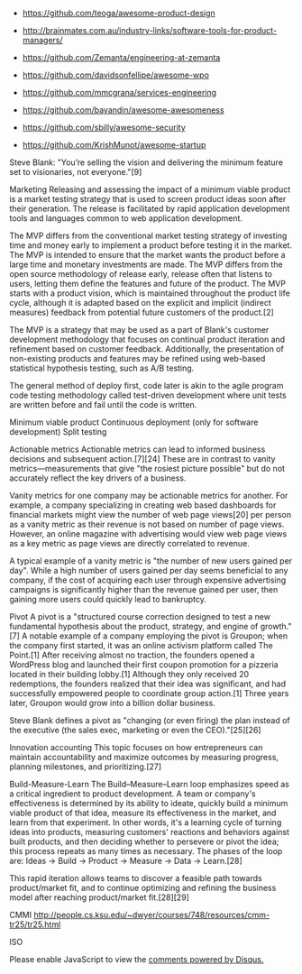 - <https://github.com/teoga/awesome-product-design>
- <http://brainmates.com.au/industry-links/software-tools-for-product-managers/>
- <https://github.com/Zemanta/engineering-at-zemanta>
- <https://github.com/davidsonfellipe/awesome-wpo>
- <https://github.com/mmcgrana/services-engineering>

- <https://github.com/bayandin/awesome-awesomeness>
- <https://github.com/sbilly/awesome-security>
- <https://github.com/KrishMunot/awesome-startup>

Steve Blank: "You’re selling the vision and delivering the minimum feature set to visionaries, not everyone."[9]

Marketing
Releasing and assessing the impact of a minimum viable product is a market testing strategy that is used to screen product ideas soon after their generation. The release is facilitated by rapid application development tools and languages common to web application development.

The MVP differs from the conventional market testing strategy of investing time and money early to implement a product before testing it in the market. The MVP is intended to ensure that the market wants the product before a large time and monetary investments are made. The MVP differs from the open source methodology of release early, release often that listens to users, letting them define the features and future of the product. The MVP starts with a product vision, which is maintained throughout the product life cycle, although it is adapted based on the explicit and implicit (indirect measures) feedback from potential future customers of the product.[2]

The MVP is a strategy that may be used as a part of Blank's customer development methodology that focuses on continual product iteration and refinement based on customer feedback. Additionally, the presentation of non-existing products and features may be refined using web-based statistical hypothesis testing, such as A/B testing.

The general method of deploy first, code later is akin to the agile program code testing methodology called test-driven development where unit tests are written before and fail until the code is written.

Minimum viable product
Continuous deployment (only for software development)
Split testing

Actionable metrics
Actionable metrics can lead to informed business decisions and subsequent action.[7][24] These are in contrast to vanity metrics—measurements that give "the rosiest picture possible" but do not accurately reflect the key drivers of a business.

Vanity metrics for one company may be actionable metrics for another. For example, a company specializing in creating web based dashboards for financial markets might view the number of web page views[20] per person as a vanity metric as their revenue is not based on number of page views. However, an online magazine with advertising would view web page views as a key metric as page views are directly correlated to revenue.

A typical example of a vanity metric is "the number of new users gained per day". While a high number of users gained per day seems beneficial to any company, if the cost of acquiring each user through expensive advertising campaigns is significantly higher than the revenue gained per user, then gaining more users could quickly lead to bankruptcy.

Pivot
A pivot is a "structured course correction designed to test a new fundamental hypothesis about the product, strategy, and engine of growth."[7] A notable example of a company employing the pivot is Groupon; when the company first started, it was an online activism platform called The Point.[1] After receiving almost no traction, the founders opened a WordPress blog and launched their first coupon promotion for a pizzeria located in their building lobby.[1] Although they only received 20 redemptions, the founders realized that their idea was significant, and had successfully empowered people to coordinate group action.[1] Three years later, Groupon would grow into a billion dollar business.

Steve Blank defines a pivot as "changing (or even firing) the plan instead of the executive (the sales exec, marketing or even the CEO)."[25][26]

Innovation accounting
This topic focuses on how entrepreneurs can maintain accountability and maximize outcomes by measuring progress, planning milestones, and prioritizing.[27]

Build-Measure-Learn
The Build–Measure–Learn loop emphasizes speed as a critical ingredient to product development. A team or company's effectiveness is determined by its ability to ideate, quickly build a minimum viable product of that idea, measure its effectiveness in the market, and learn from that experiment. In other words, it's a learning cycle of turning ideas into products, measuring customers' reactions and behaviors against built products, and then deciding whether to persevere or pivot the idea; this process repeats as many times as necessary. The phases of the loop are: Ideas → Build → Product → Measure → Data → Learn.[28]

This rapid iteration allows teams to discover a feasible path towards product/market fit, and to continue optimizing and refining the business model after reaching product/market fit.[28][29]

CMMI
<http://people.cs.ksu.edu/~dwyer/courses/748/resources/cmm-tr25/tr25.html>

ISO

<div id="disqus_thread"></div>
<script>
var disqus_config = function () {
    this.page.url = 'http://oshanz.github.io/til/2018/06/13/awesome-product-engineering.html';
    this.page.identifier = '2018-06-13-awesome-product-engineering';
};

(function() {
var d = document, s = d.createElement('script');
s.src = 'https://oshanz.disqus.com/embed.js';
s.setAttribute('data-timestamp', +new Date());
(d.head || d.body).appendChild(s);
})();

</script>
<noscript>Please enable JavaScript to view the <a href="https://disqus.com/?ref_noscript">comments powered by Disqus.</a></noscript>

<script id="dsq-count-scr" src="//oshanz.disqus.com/count.js" async></script>
